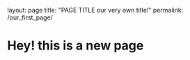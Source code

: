 layout: page
title: "PAGE TITLE our very own title!"
permalink: /our_first_page/


# Hey! this is a new page
